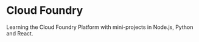 # Cloud Foundry

Learning the Cloud Foundry Platform with mini-projects in Node.js, Python and React.
